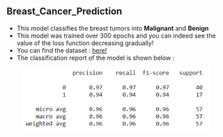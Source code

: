 ## Breast_Cancer_Prediction
- This model classifies the breast tumors into <b>Malignant</b> and <b>Benign</b>
- This model was trained over 300 epochs and you can indeed see the value of the loss function decreasing gradually!
- You can find the dataset : <a href="https://github.com/NAVANEETHELITE/Breast_Cancer_Prediction/blob/main/Breast_Cancer_Prediction/data.csv">here!</a>
- The classification report of the model is shown below :
<p align="center">
  <img src="https://github.com/NAVANEETHELITE/Breast_Cancer_Prediction/blob/main/Breast_Cancer_Prediction/classification_report.png" width="85%" title="Classification Report" alt="Classification Report">
</p>
